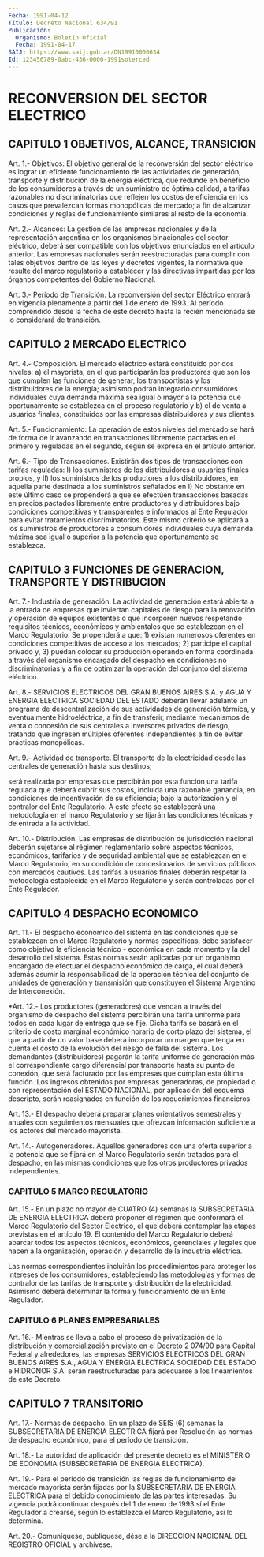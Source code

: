 ```yaml
---
Fecha: 1991-04-12
Título: Decreto Nacional 634/91
Publicación:
  Organismo: Boletín Oficial
  Fecha: 1991-04-17
SAIJ: https://www.saij.gob.ar/DN19910000634
Id: 123456789-0abc-436-0000-1991soterced
---
```

# RECONVERSION DEL SECTOR ELECTRICO

## CAPITULO 1 OBJETIVOS, ALCANCE, TRANSICION

<a id="1"></a>
Art. 1.- Objetivos: El objetivo general de la reconversión del sector  eléctrico  es  lograr  un  eficiente  funcionamiento de las actividades de generación, transporte y distribución  de la energía eléctrica,  que redunde en beneficio de los consumidores  a  través de  un suministro  de  óptima  calidad,  a  tarifas  razonables  no discriminatorias  que  reflejen  los  costos  de  eficiencia en los casos  que  prevalezcan  formas monopólicas de mercado;  a  fin  de alcanzar condiciones y reglas  de funcionamiento similares al resto de la economía.

<a id="2"></a>
Art.  2.- Alcances: La gestión de las empresas nacionales y de la representación  argentina  en  los  organismos  binacionales del sector    eléctrico,   deberá  ser  compatible  con  los  objetivos enunciados en el artículo  anterior.  Las empresas nacionales serán reestructuradas  para cumplir con tales  objetivos  dentro  de  las leyes y decretos vigentes,  la  normativa  que  resulte  del  marco regulatorio  a  establecer  y  las  directivas  impartidas  por los órganos competentes del Gobierno Nacional.

<a id="3"></a>
Art.  3.-  Período  de  Transición: La reconversión del sector Eléctrico entrará en vigencia  plenamente  a  partir del 1 de enero de  1993.  Al período comprendido desde la fecha  de  este  decreto hasta  la  recién  mencionada  se  lo  considerará  de  transición.

## CAPITULO 2 MERCADO ELECTRICO

<a id="4"></a>
Art.  4.- Composición. El mercado eléctrico estará constituido por dos niveles:  a)  el  mayorista,  en  el  que  participarán los productores que son los que cumplen las funciones de  generar,  los transportistas  y los distribuidores de la energía; asimismo podrán integrarlo consumidores  individuales cuya demanda máxima sea igual o  mayor  a  la potencia que  oportunamente  se  establezca  en  el proceso  regulatorio    y  b)  el  de  venta  a  usuarios  finales, constituidos  por  las  empresas  distribuidores  y  sus  clientes.

<a id="5"></a>
Art.  5.-  Funcionamiento:  La  operación de estos niveles del mercado  se  hará  de  forma  de  ir  avanzando   en  transacciones libremente pactadas en el primero y reguladas en el  segundo, según se expresa en el artículo anterior.

<a id="6"></a>
Art.  6.-  Tipo  de  Transacciones.  Existirán  dos  tipos  de transacciones  con  tarifas  reguladas:  I)  los suministros de los distribuidores  a usuarios finales propios, y II)  los  suministros de  los  productores    a  los  distribuidores,  en  aquella  parte destinada a los suministros    señalados  en I) No obstante en este último caso se propenderá a que se efectúen  transacciones  basadas en  precios  pactados libremente entre productores y distribuidores bajo condiciones  competitivas y transparentes e informados al Ente Regulador para evitar  tratamientos  discriminatorios.  Este  mismo criterio se aplicará a los suministros de productores a consumidores  individuales cuya demanda máxima sea igual o superior a la potencia que oportunamente se establezca.

## CAPITULO  3  FUNCIONES  DE  GENERACION,  TRANSPORTE  Y DISTRIBUCION

<a id="7"></a>
Art.  7.-  Industria de generación. La actividad de generación estará abierta a  la entrada de empresas que inviertan capitales de riesgo para la renovación  y  operación de equipos existentes o que incorporen  nuevos  respetando requisitos  técnicos,  económicos  y ambientales  que  se  establezcan   en  el  Marco  Regulatorio.  Se propenderá  a que: 1) existan numerosos  oferentes  en  condiciones competitivas  de  acceso  a  los  mercados; 2) participe el capital privado  y,  3)  puedan  colocar su producción  operando  en  forma coordinada  a  través  del  organismo  encargado  del  despacho  en condiciones no discriminatorias  y  a fin de optimizar la operación del conjunto del sistema eléctrico.

<a id="8"></a>
Art. 8.- SERVICIOS ELECTRICOS DEL GRAN BUENOS AIRES S.A. y AGUA Y ENERGIA  ELECTRICA SOCIEDAD DEL ESTADO deberán llevar adelante un programa de  descentralización  de  sus  actividades  de generación térmica,  y  eventualmente  hidroeléctrica,  a  fin  de transferir, mediante  mecanismos  de  venta  o  concesión  de  sus centrales  a inversores  privados  de  riesgo,  tratando que ingresen  múltiples oferentes  independientes  a fin de evitar  prácticas  monopólicas.

<a id="9"></a>
Art.  9.-  Actividad  de  transporte.  El  transporte  de  la electricidad  desde las centrales de generación hasta sus destinos;

será realizada  por  empresas  que  percibirán por esta función una tarifa  regulada  que  deberá  cubrir  sus   costos,  incluida  una razonable  ganancia,  en  condiciones  de  incentivación    de   su eficiencia;    bajo   la  autorización  y  el  contralor  del  Ente Regulatorio. A este efecto  se  establecerá  una  metodología en el marco  Regulatorio  y  se  fijarán  las condiciones técnicas  y  de entrada a la actividad.

<a id="10"></a>
Art.  10.-  Distribución.  Las  empresas  de  distribución  de jurisdicción  nacional  deberán  sujetarse al régimen reglamentario sobre  aspectos técnicos, económicos,  tarifarios  y  de  seguridad ambiental  que  se  establezcan  en  el  Marco  Regulatorio,  en su condición  de  concesionarios  de  servicios  públicos con mercados cautivos.  Las  tarifas  a  usuarios  finales deberán  respetar  la metodología establecida en el Marco Regulatorio y serán controladas por el Ente Regulador.

## CAPITULO 4 DESPACHO ECONOMICO

<a id="11"></a>
Art. 11.- El despacho económico del sistema en las condiciones que se  establezcan  en  el Marco Regulatorio y normas específicas, debe satisfacer como objetivo  la eficiencia técnico - económica en cada momento y la del desarrollo  del  sistema.  Estas normas serán aplicadas  por  un  organismo  encargado  de  efectuar el  despacho económico de carga, el cual deberá además asumir la responsabilidad  de la operación técnica del conjunto  de  unidades de generación y transmisión  que  constituyen  el Sistema Argentino de Interconexión.

<a id="12"></a>
*Art.  12.-  Los productores (generadores) que vendan a través del  organismo  de  despacho  del  sistema  percibirán  una  tarifa uniforme para todos en  cada  lugar  de  entrega que se fije. Dicha tarifa  se  basará  en  el  criterio  de  costo marginal  económico horario de corto plazo del sistema, el que  a  partir  de  un valor base  deberá  incorporar un margen que tenga en cuenta el costo  de la evolución del  riesgo  de  falla  del  sistema.  Los demandantes (distribuidores)  pagarán la tarifa uniforme de generación  más  el correspondiente cargo  diferencial por transporte hasta su punto de conexión, que será facturado  por  las  empresas  que  cumplan esta última  función.  Los  ingresos obtenidos por empresas generadoras, de  propiedad  o  con  representación   del  ESTADO  NACIONAL,  por aplicación del esquema descripto, serán  reasignados  en función de los requerimientos financieros.

<a id="13"></a>
Art.  13.-  El  despacho  deberá  preparar planes orientativos semestrales  y  anuales  con  seguimientos mensuales  que  ofrezcan información  suficiente  a  los  actores   del  mercado  mayorista.

<a id="14"></a>
Art. 14.- Autogeneradores. Aquellos generadores con una oferta superior  a la potencia que se fijará en el Marco Regulatorio serán tratados para  el despacho, en las mismas condiciones que los otros productores privados independientes.

### CAPITULO 5 MARCO REGULATORIO

<a id="15"></a>
Art.  15.-  En  un  plazo  no  mayor  de CUATRO (4) semanas la SUBSECRETARIA DE ENERGIA ELECTRICA deberá proponer  el  régimen que conformará  el  Marco  Regulatorio  del  Sector  Eléctrico, el  que deberá  contemplar  las  etapas  previstas  en el artículo  19.  El contenido del Marco Regulatorio deberá abarcar  todos  los aspectos técnicos,  económicos,  gerenciales  y  legales  que  hacen  a   la organización,  operación  y  desarrollo  de la industria eléctrica.

Las  normas  correspondientes  incluirán  los  procedimientos  para proteger  los  intereses  de  los consumidores,  estableciendo  las metodologías y formas de contralor  de  las tarifas de transporte y distribución  de  la electricidad. Asimismo  deberá  determinar  la forma y funcionamiento de un Ente Regulador.

### CAPITULO 6 PLANES EMPRESARIALES

<a id="16"></a>
Art. 16.- Mientras se lleva a cabo el proceso de privatización de la  distribución  y  comercialización  previsto  en el Decreto 2 074/90  para Capital Federal y alrededores, las empresas  SERVICIOS ELECTRICOS  DEL  GRAN  BUENOS  AIRES S.A., AGUA Y ENERGIA ELECTRICA SOCIEDAD  DEL  ESTADO e HIDRONOR S.A.  serán  reestructuradas  para adecuarse a los lineamientos de este Decreto.

## CAPITULO 7 TRANSITORIO

<a id="17"></a>
Art.  17.- Normas de despacho. En un plazo de SEIS (6) semanas la SUBSECRETARIA  DE  ENERGIA  ELECTRICA  fijará por Resolución las normas  de  despacho  económico,  para  el período  de  transición.

<a id="18"></a>
Art. 18.- La autoridad de aplicación del presente decreto es el MINISTERIO   DE  ECONOMIA  (SUBSECRETARIA  DE  ENERGIA  ELECTRICA).

<a id="19"></a>
Art.  19.-  Para  el  período  de  transición  las  reglas  de funcionamiento    del   mercado  mayorista  serán  fijadas  por  la SUBSECRETARIA DE ENERGIA  ELECTRICA  para el debido conocimiento de las partes interesadas. Su vigencia podrá  continuar  después del 1 de  enero  de  1993  sí  el  Ente  Regulador  a  crearse, según  lo establezca el Marco Regulatorio, así lo determina.

<a id="20"></a>
Art. 20.- Comuníquese, publíquese, dése a la DIRECCION NACIONAL DEL REGISTRO OFICIAL y archívese.